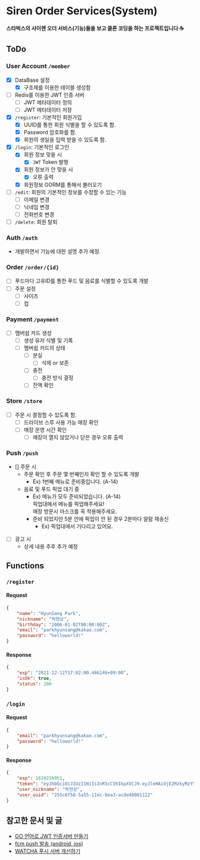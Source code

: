 # Siren Order Services(System)
**스타벅스의 사이렌 오더 서비스(기능)들을 보고 클론 코딩을 하는 프로젝트입니다 ☕️**

## ToDo
### User Account `/member`
- [X] DataBase 설정
    - [X] 구조체를 이용한 테이블 생성함
- [ ] Redis를 이용한 JWT 인증 서버
    - [ ] JWT 메타데이터 정의 
    - [ ] JWT 메타데이터 저장
- [X] `/register`: 기본적인 회원가입
    - [X] UUID를 통한 회원 식별을 할 수 있도록 함.
    - [X] Password 암호화를 함.
    - [X] 회원의 생일을 입력 받을 수 있도록 함.
- [X] `/login`: 기본적인 로그인
    - [X] 회원 정보 맞을 시 
        - [X] `JWT` Token 발행
    - [X] 회원 정보가 안 맞을 시
        - [X] 오류 출력
    - [X] 회원정보 GORM를 통해서 불러오기
- [ ] `/edit`: 회원의 기본적인 정보를 수정할 수 있는 기능
    - [ ] 이메일 변경
    - [ ] 닉네임 변경
    - [ ] 전화번호 변경
- [ ] `/delete`: 회원 탈퇴

### Auth `/auth`
- 개발하면서 기능에 대한 설명 추가 예정.

### Order `/order/{id}`
- [ ] 푸드마다 고유ID를 통한 푸드 및 음료를 식별할 수 있도록 개발
- [ ] 주문 설정
    - [ ] 사이즈
    - [ ] 컵

### Payment `/payment`
- [ ] 멤버쉽 카드 생성
    - [ ] 생성 유저 식별 및 기록
    - [ ] 멤버쉽 카드의 상태
        - [ ] 분실
            - [ ] 삭제 or 보존
        - [ ] 충전
            - [ ] 충전 방식 결정
        - [ ] 잔액 확인

### Store `/store`
- [ ] 주문 시 결정할 수 있도록 함.
    - [ ] 드라이브 스루 사용 가능 매장 확인
    - [ ] 매장 운영 시간 확인
        - [ ] 매장이 열지 않았거나 닫은 경우 오류 출력

### Push `/push`
- [] 주문 시
    - 주문 확인 후 주문 몇 번째인지 확인 할 수 있도록 개발
        - Ex) 1번째 메뉴로 준비중입니다. (A-14)
    - 음료 및 푸드 픽업 대기 중
        - Ex) 메뉴가 모두 준비되었습니다. (A-14)  
        픽업대에서 메뉴를 픽업해주세요!  
        매장 방문시 마스크를 꼭 착용해주세요.
        - 준비 되었지만 5분 안에 픽업이 안 된 경우 2분마다 알람 재송신
            - Ex) 픽업대에서 기다리고 있어요.
- [ ] 광고 시
    - 상세 내용 추후 추가 예정

## Functions
### `/register`
#### Request
```json
{
    "name": "HyunSang Park",
    "nickname": "박현상",
    "birthday": "2006-01-02T00:00:00Z",
    "email": "parkhyunsang@kakao.com",
    "password": "helloworld!"
}
```

#### Response
```json
{
    "exp": "2021-12-12T17:02:00.486146+09:00",
    "isOk": true,
    "status": 200
}
```

### `/login`
#### Request
```json
{
    "email": "parkhyunsang@kakao.com",
    "password": "helloworld!"
}
```

#### Response

```json
{
    "exp": 1639236951,
    "token": "eyJhbGciOiJIUzI1NiIsInR5cCI6IkpXVCJ9.eyJleHAiOjE2MzkyMzY5NTEsInVzZXJfdXVpZCI6IjI1NWM2ZjU4LTVhNTUtMTFlYy1iZWEzLWFjZGU0ODAwMTEyMiJ9.ytPJKpOpRZ98w093k3FDZ1wfTR8ybrrxhJ84tmp8R0Y",
    "user_nickname": "박현상",
    "user_uuid": "255c6f58-5a55-11ec-bea3-acde48001122"
}
```

## 참고한 문서 및 글
- [GO 언어로 JWT 인증서버 만들기](https://covenant.tistory.com/203)
- [<go> fcm push 발송 (android, ios)](https://www.byfuls.com/programming/read?id=25)
- [WATCHA 푸시 서버 개선하기](https://medium.com/watcha/watcha-%ED%91%B8%EC%8B%9C-%EC%84%9C%EB%B2%84-%EA%B0%9C%EC%84%A0%ED%95%98%EA%B8%B0-56070b73c287)